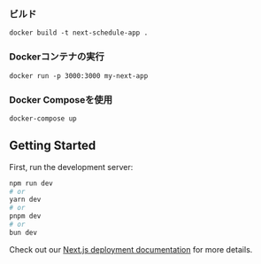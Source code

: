 ### ビルド
```
docker build -t next-schedule-app .
```

###  Dockerコンテナの実行
```
docker run -p 3000:3000 my-next-app
```

### Docker Composeを使用
```
docker-compose up
```



## Getting Started

First, run the development server:

```bash
npm run dev
# or
yarn dev
# or
pnpm dev
# or
bun dev
```


Check out our [Next.js deployment documentation](https://nextjs.org/docs/deployment) for more details.
